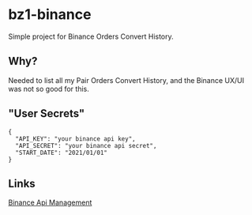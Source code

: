 # bz1-binance

Simple project for Binance Orders Convert History.

## Why?

Needed to list all my Pair Orders Convert History, and the Binance UX/UI was not so good for this.

## "User Secrets"

```
{
  "API_KEY": "your binance api key",
  "API_SECRET": "your binance api secret",
  "START_DATE": "2021/01/01"
}
```

## Links

[Binance Api Management](https://www.binance.com/en/my/settings/api-management)
